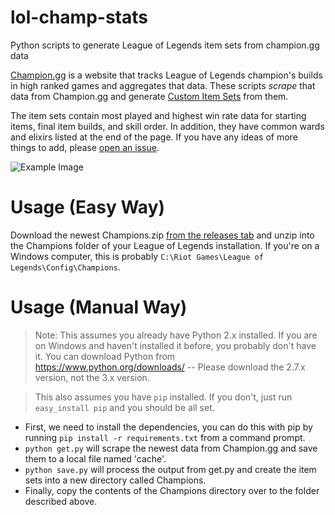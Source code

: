# lol-champ-stats
Python scripts to generate League of Legends item sets from champion.gg data

[Champion.gg](http://champion.gg/) is a website that tracks League of Legends champion's builds in high ranked games and aggregates that data.
These scripts *scrape* that data from Champion.gg and generate [Custom Item Sets](http://na.leagueoflegends.com/en/news/game-updates/game-updates/customize-your-build-client-item-sets) from them.

The item sets contain most played and highest win rate data for starting items, final item builds, and skill order.
In addition, they have common wards and elixirs listed at the end of the page. If you have any ideas of more things to add, please [open an issue](https://github.com/jc4p/lol-champ-stats/issues).

![Example Image](http://i.imgur.com/ITidkEA.jpg)

# Usage (Easy Way)

Download the newest Champions.zip [from the releases tab](https://github.com/jc4p/lol-champ-stats/releases) and unzip into the Champions folder of your League of Legends installation. If you're on a Windows computer, this is probably `C:\Riot Games\League of Legends\Config\Champions`.

# Usage (Manual Way)

> Note: This assumes you already have Python 2.x installed. If you are on Windows and haven't installed it before, you probably don't have it. You can download Python from https://www.python.org/downloads/ -- Please download the 2.7.x version, not the 3.x version.

> This also assumes you have `pip` installed. If you don't, just run `easy_install pip` and you should be all set.

- First, we need to install the dependencies, you can do this with pip by running `pip install -r requirements.txt`  from a command prompt.
- `python get.py` will scrape the newest data from Champion.gg and save them to a local file named 'cache'.
- `python save.py` will process the output from get.py and create the item sets into a new directory called Champions.
- Finally, copy the contents of the Champions directory over to the folder described above.
